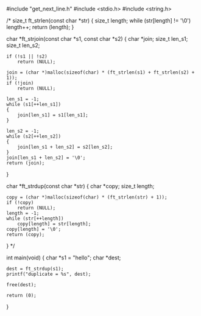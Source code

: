 #include "get_next_line.h"
#include <stdio.h>
#include <string.h>

/* 
size_t	ft_strlen(const char *str)
{
	size_t length;
	while (str[length] != '\0')
		length++;
	return (length);
}

char	*ft_strjoin(const char *s1, const char *s2)
{
    char	*join;
    size_t	len_s1;
    size_t	len_s2;

    if (!s1 || !s2)
        return (NULL);

    join = (char *)malloc(sizeof(char) * (ft_strlen(s1) + ft_strlen(s2) + 1));
    if (!join)
        return (NULL);

    len_s1 = -1;
    while (s1[++len_s1])
    {
        join[len_s1] = s1[len_s1];
    }
        
    len_s2 = -1;
    while (s2[++len_s2])
    {
        join[len_s1 + len_s2] = s2[len_s2];
    }
    join[len_s1 + len_s2] = '\0';
    return (join);
}

char	*ft_strdup(const char *str)
{
	char	*copy;
	size_t	length;

	copy = (char *)malloc(sizeof(char) * (ft_strlen(str) + 1));
	if (!copy)
		return (NULL);
	length = -1;
	while (str[++length])
		copy[length] = str[length];
	copy[length] = '\0';
	return (copy);
}
 */

int main(void)
{
	char	*s1 = "hello";
	char	*dest;

	dest = ft_strdup(s1);
	printf("duplicate = %s", dest);

	free(dest);

	return (0);
}